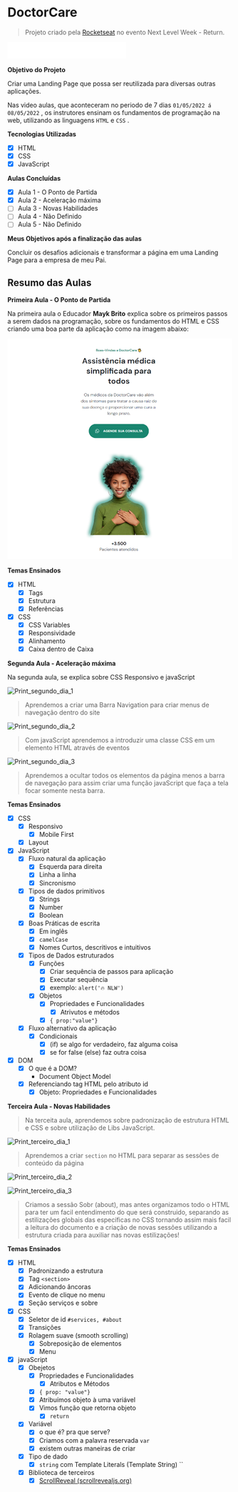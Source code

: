 # DoctorCare

> Projeto criado pela [Rocketseat](https://rocketseat.com.br) no evento Next Level Week - Return.

![Logo.svg](./assets/pictures/Logo.svg)

**Objetivo do Projeto**

Criar uma Landing Page que possa ser reutilizada para diversas outras aplicações.

Nas video aulas, que aconteceram no periodo de 7 dias `01/05/2022 á 08/05/2022` , os instrutores ensinam os fundamentos de programação na web, utilizando as linguagens `HTML` e `CSS` .

**Tecnologias Utilizadas**

- [x] HTML
- [x] CSS
- [x] JavaScript

**Aulas Concluídas**

- [x] Aula 1 - O Ponto de Partida
- [x] Aula 2 - Aceleração máxima
- [ ] Aula 3 - Novas Habilidades
- [ ] Aula 4 - Não Definido
- [ ] Aula 5 - Não Definido

**Meus Objetivos após a finalização das aulas**

Concluir os desafios adicionais e transformar a página em uma Landing Page para a empresa de meu Pai.

## Resumo das Aulas

**Primeira Aula - O Ponto de Partida**

Na primeira aula o Educador **Mayk Brito** explica sobre os primeiros passos a serem dados na programação, sobre os fundamentos do HTML e CSS criando uma boa parte da aplicação como na imagem abaixo:

![Print_Primeiro_dia](./assets/pictures/Untitled.png)

**Temas Ensinados**

- [x] HTML
  - [x] Tags
  - [x] Estrutura
  - [x] Referências
- [x] CSS
  - [x] CSS Variables
  - [x] Responsividade
  - [x] Alinhamento
  - [x] Caixa dentro de Caixa

**Segunda Aula - Aceleração máxima**

Na segunda aula, se explica sobre CSS Responsivo e javaScript

![Print_segundo_dia_1](./assets/pictures/segundo1.png)

> Aprendemos a criar uma Barra Navigation para criar menus de navegação dentro do site

![Print_segundo_dia_2](./assets/pictures/segundo2.png)

> Com javaScript aprendemos a introduzir uma classe CSS em um elemento HTML através de eventos

![Print_segundo_dia_3](./assets/pictures/segundo3.png)

> Aprendemos a ocultar todos os elementos da página menos a barra de navegação para assim criar uma função javaScript que faça a tela focar somente nesta barra.

**Temas Ensinados**

- [x] CSS
  - [x] Responsivo
    - [x] Mobile First
  - [x] Layout
- [x] JavaScript
  - [x] Fluxo natural da aplicação
    - [x] Esquerda para direita
    - [x] Linha a linha
    - [x] Sincronismo
  - [x] Tipos de dados primitivos
    - [x] Strings
    - [x] Number
    - [x] Boolean
  - [x] Boas Práticas de escrita
    - [x] Em inglês
    - [x] `camelCase`
    - [x] Nomes Curtos, descritivos e intuitivos
  - [x] Tipos de Dados estruturados
    - [x] Funções
      - [x] Criar sequência de passos para aplicação
      - [x] Executar sequência
      - [x] exemplo: `alert('🔥 NLW')`
    - [x] Objetos
      - [x] Propriedades e Funcionalidades
        - [x] Atrivutos e métodos
      - [x] `{ prop:"value"}`
  - [x] Fluxo alternativo da aplicação
    - [x] Condicionais
      - [x] (if) se algo for verdadeiro, faz alguma coisa
      - [x] se for false (else) faz outra coisa
- [x] DOM
  - [x] O que é a DOM?
    - Document Object Model
  - [x] Referenciando tag HTML pelo atributo id
    - [x] Objeto: Propriedades e Funcionalidades

**Terceira Aula - Novas Habilidades**

> Na terceita aula, aprendemos sobre padronização de estrutura HTML e CSS e sobre utilização de Libs JavaScript.

![Print_terceiro_dia_1](./assets/pictures/terceiro1.png)

> Aprendemos a criar `section` no HTML para separar as sessões de conteúdo da página

![Print_terceiro_dia_2](./assets/pictures/terceiro2.png)

![Print_terceiro_dia_3](./assets/pictures/terceiro3.png)

> Criamos a sessão Sobr (about), mas antes organizamos todo o HTML para ter um facil entendimento do que será construido, separando as estilizações globais das específicas no CSS tornando assim mais facil a leitura do documento e a criação de novas sessões utilizando a estrutura criada para auxiliar nas novas estilizações!

**Temas Ensinados**

- [x] HTML
  - [x] Padronizando a estrutura
  - [x] Tag `<section>`
  - [x] Adicionando âncoras
  - [x] Evento de clique no menu
  - [x] Seção serviços e sobre
- [x] CSS
  - [x] Seletor de id `#services, #about`
  - [x] Transições
  - [x] Rolagem suave (smooth scrolling)
    - [x] Sobreposição de elementos
    - [x] Menu
- [x] javaScript
  - [x] Obejetos
    - [x] Propriedades e Funcionalidades
      - [x] Atributos e Métodos
    - [x] `{ prop: "value"}`
    - [x] Atribuímos objeto à uma variável
    - [x] Vimos função que retorna objeto
      - [x] `return`
  - [x] Variável
    - [x] o que é? pra que serve?
    - [x] Criamos com a palavra reservada `var`
    - [x] existem outras maneiras de criar
  - [x] Tipo de dado
    - [x] `string` com Template Literals (Template String) ``
  - [x] Biblioteca de terceiros
    - [x] [ScrollReveal (scrollrevealjs.org)](https://scrollrevealjs.org/)
